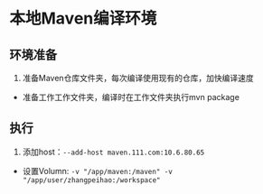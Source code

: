 # 本地Maven编译环境

## 环境准备

1. 准备Maven仓库文件夹，每次编译使用现有的仓库，加快编译速度
* 准备工作工作文件夹，编译时在工作文件夹执行mvn package

## 执行

1. 添加host：`--add-host maven.111.com:10.6.80.65`
* 设置Volumn: `-v "/app/maven:/maven" -v "/app/user/zhangpeihao:/workspace"`


